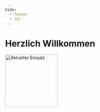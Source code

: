 ```yaml
---
hide: 
  - footer
  - toc
---
```


# Herzlich Willkommen


<a href="01-Einsätze/einsaetze/">
    <img
        src="https://baudenbach.einsatzprotokoll.com/attachment/integration/pager-swissphone.png"
        alt="Aktueller Einsatz" loading="lazy" width="170px"/>
</a>
